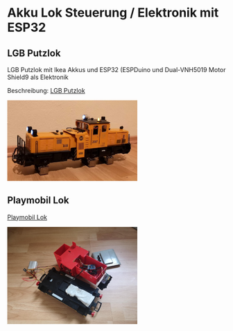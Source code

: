 # Akku Lok Steuerung / Elektronik mit ESP32

## LGB Putzlok

LGB Putzlok mit Ikea Akkus und ESP32 (ESPDuino und Dual-VNH5019 Motor Shield9 als Elektronik

Beschreibung: [LGB Putzlok](Setup-Putzlok.md)

<img src="img_putz_done2.jpg" alt="LGB Akku Putzlok ESP32" width="300"/>

## Playmobil Lok
[Playmobil Lok](Setup-Playmobillok.md)

<img src="img_playmobil_inside.jpg" alt="Playmobil Lok ESP32" width="300"/>
